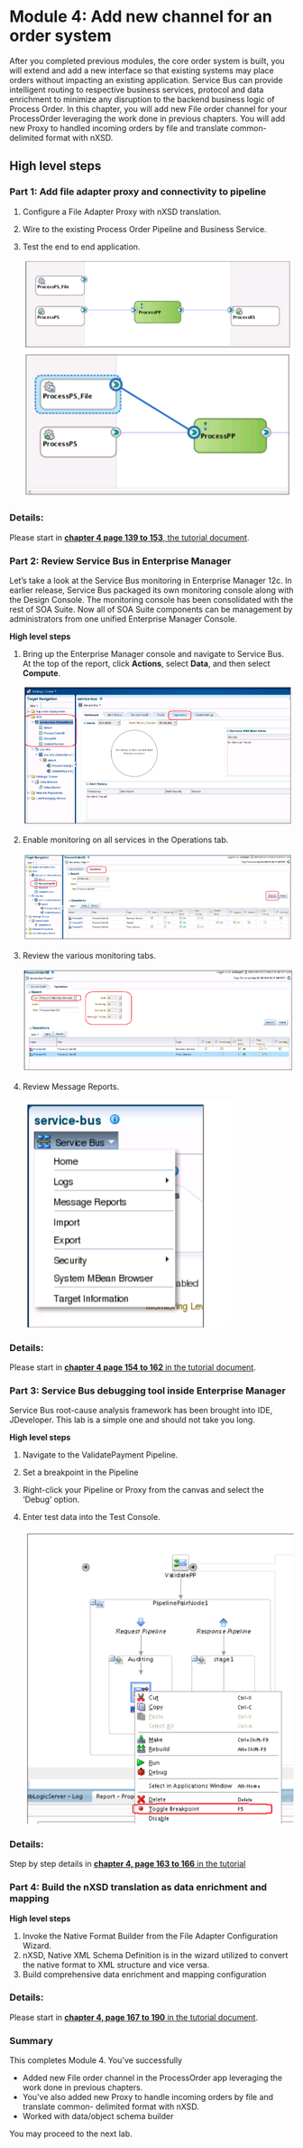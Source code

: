 # Module 4: Add new channel for an order system

After you completed previous modules, the core order system is built, you will extend and add a new interface so that existing systems may place orders without impacting an existing application. Service Bus can provide intelligent routing to respective business services, protocol and data enrichment to minimize any disruption to the backend business logic of Process Order.
In this chapter, you will add new File order channel for your ProcessOrder leveraging the work done in previous chapters. You will add new Proxy to handled incoming orders by file and translate common- delimited format with nXSD.

## High level steps ##

### **Part 1**: Add file adapter proxy and connectivity to pipeline

1. Configure a File Adapter Proxy with nXSD translation.
2. Wire to the existing Process Order Pipeline and Business Service.
3. Test the end to end application.


    ![](images/4/Chapter4-ProxyService.png)
    ![](images/4/Chapter4-Proxy2.png)

### Details: ###
Please start in <ins> **chapter 4 page 139 to 153**, the tutorial document</ins>.

### **Part 2**: Review Service Bus in Enterprise Manager

Let’s take a look at the Service Bus monitoring in Enterprise Manager 12c. In earlier release, Service Bus packaged its own monitoring console along with the Design Console. The monitoring console has been consolidated with the rest of SOA Suite. Now all of SOA Suite components can be management by administrators from one unified Enterprise Manager Console.

**High level steps**
1. Bring up the Enterprise Manager console and navigate to Service Bus. At the top of the report, click **Actions**, select **Data**, and then select **Compute**.

    ![](images/4/SB-EM-console.png)


2. Enable monitoring on all services in the Operations tab.

    ![](images/4/enable-monitor-sb.png)


3. Review the various monitoring tabs.

    ![](images/4/Monitoring-tabs.png)

4. Review Message Reports.

    ![](images/4/MessagingReport.png)

### Details: ###
Please start in <ins> **chapter 4 page 154 to 162** in the tutorial document</ins>.

### **Part 3**: Service Bus debugging tool inside Enterprise Manager

Service Bus root-cause analysis framework has been brought into IDE, JDeveloper. This lab is a simple one and should not take you long.

**High level steps**

1. Navigate to the ValidatePayment Pipeline.
2. Set a breakpoint in the Pipeline
3. Right-click your Pipeline or Proxy from the canvas and select the ‘Debug’ option.
4. Enter test data into the Test Console.

    ![](images/4/DebugginSB.png)

### Details: ###
Step by step details in <ins> **chapter 4, page 163 to 166** in the tutorial</ins>

### **Part 4**: Build the nXSD translation as data enrichment and mapping

**High level steps**

1. Invoke the Native Format Builder from the File Adapter Configuration Wizard. 
2. nXSD, Native XML Schema Definition is in the wizard utilized to convert the native format to XML structure and vice versa.
3. Build comprehensive data enrichment and mapping configuration

### Details: ###
Please start in <ins> **chapter 4, page 167 to 190** in the tutorial document</ins>.


### **Summary**

This completes Module 4. You've successfully 
- Added new File order channel in the ProcessOrder app leveraging the work done in previous chapters. 
- You've also added new Proxy to handle incoming orders by file and translate common- delimited format with nXSD.
- Worked with data/object schema builder

You may proceed to the next lab.
<!-- [Click here to navigate to Module 5](5-pack-and-ship-service-composite.md) -->
